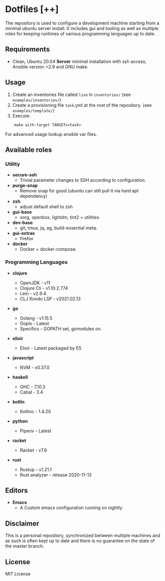 # Dotfiles [++]

The repository is used to configure a development machine starting from a
minimal ubuntu server install. It includes gui and tooling as well as multiple roles for keeping
runtimes of various programming languages up to date.


## Requirements

* Clean, Ubuntu 20.04 **Server** minimal installation with ssh access, Ansible version >2.9 and GNU make.


## Usage

1. Create an inventories file called `live` in `inventories/` (see `examples/inventories/`)
2. Create a provisioning file `task`.yml at the root of the repository. (see `examples/template/`)
3. Execute:

```
    make with-target TARGET=<task>
```

For advanced usage lookup ansible var files.


## Available roles


### Utility

* **secure-ssh**
  - Trivial parameter changes to SSH according to configuration.
* **purge-snap**
  - Remove snap for good (ubuntu can still pull it via hard apt dependency)
* **zsh**
  - adjust default shell to zsh
* **gui-base**
  - xorg, openbox, lightdm, tint2 + utilities.
* **dev-base**
  - git, tmux, jq, ag, build-essential meta.
* **gui-extras**
  - firefox
* **docker**
  - Docker + docker-compose.


### Programming Languages

* **clojure**
  * OpenJDK - v11
  * Clojure Cli - v1.10.2.774
  * Lein - v2.9.4.
  * CLJ Kondo LSP - v2021.02.13

* **go**
  * Golang - v1.15.5
  * Gopls - Latest
  * Specifics - GOPATH set, gomodules on.

* **elixir**
  * Elixir - Latest packaged by ES

* **javascript**
  * NVM - v0.37.0

* **haskell**
  * GHC - 7.10.3
  * Cabal - 3.4

* **kotlin**
  * Kotlinc - 1.4.20

* **python**
  * Pipenv - Latest

* **racket**
  * Racket - v7.9

* **rust**
  * Rustup - v1.21.1
  * Rust analyzer - release 2020-11-13

## Editors

* **Emacs**
  * A Custom emacs configuration running on nightly.


## Disclaimer

This is a personal repository, synchronized between multiple machines and as such is often kept up to date
and there is no guarantee on the state of the master branch.


## License

MIT License
